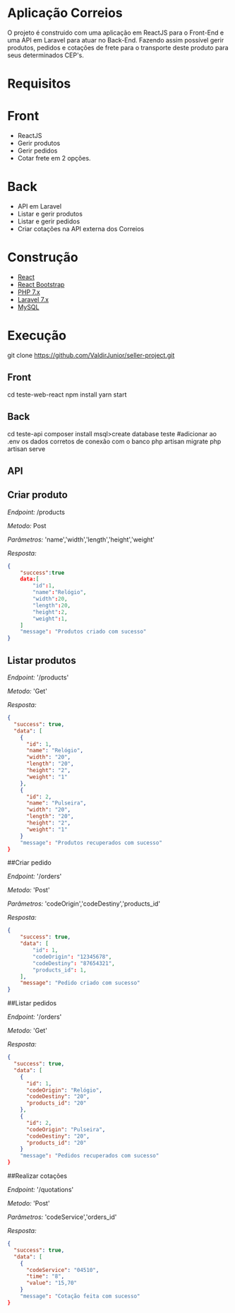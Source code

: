 # Aplicação Correios

O projeto é construido com uma aplicação em ReactJS para o Front-End e uma API em Laravel para atuar no Back-End. Fazendo assim possível gerir produtos, pedidos e cotações de frete para o transporte deste produto para seus determinados CEP's.

# Requisitos

# Front
- ReactJS
- Gerir produtos
- Gerir pedidos
- Cotar frete em 2 opções.

# Back

- API em Laravel
- Listar e gerir produtos
- Listar e gerir pedidos
- Criar cotações na API externa dos Correios

# Construção

- [React](https://pt-br.reactjs.org/)
- [React Bootstrap](https://react-bootstrap.github.io/)
- [PHP 7.x](https://www.php.net)
- [Laravel 7.x](https://laravel.com)
- [MySQL](https://www.mysql.com)

# Execução

git clone https://github.com/ValdirJunior/seller-project.git

## Front

cd teste-web-react
npm install
yarn start

## Back

cd teste-api
composer install
msql>create database teste
#adicionar ao .env os dados corretos de conexão com o banco
php artisan migrate
php artisan serve

## API

## Criar produto

*Endpoint:*
/products

*Metodo:*
Post

*Parâmetros:*
'name','width','length','height','weight'

*Resposta:*
```json
{
    "success":true
    data:[
        "id":1,
        "name":"Relógio",
        "width":20,
        "length":20,
        "height":2,
        "weight":1,
    ]
    "message": "Produtos criado com sucesso"
}
```
## Listar produtos

*Endpoint:*
'/products'

*Metodo:*
'Get'

*Resposta:*
```json
{
  "success": true,
  "data": [
    {
      "id": 1,
      "name": "Relógio",
      "width": "20",
      "length": "20",
      "height": "2",
      "weight": "1"
    },
    {
      "id": 2,
      "name": "Pulseira",
      "width": "20",
      "length": "20",
      "height": "2",
      "weight": "1"
    }
    "message": "Produtos recuperados com sucesso"
}
```
##Criar pedido

*Endpoint:*
'/orders'

*Metodo:*
'Post'

*Parâmetros:*
'codeOrigin','codeDestiny','products_id'

*Resposta:*
```json
{
    "success": true,
    "data": [
        "id": 1,
        "codeOrigin": "12345678",
        "codeDestiny": "87654321",
        "products_id": 1,
    ],
    "message": "Pedido criado com sucesso"
}
```
##Listar pedidos

*Endpoint:*
'/orders'

*Metodo:*
'Get'

*Resposta:*
```json
{
  "success": true,
  "data": [
    {
      "id": 1,
      "codeOrigin": "Relógio",
      "codeDestiny": "20",
      "products_id": "20"
    },
    {
      "id": 2,
      "codeOrigin": "Pulseira",
      "codeDestiny": "20",
      "products_id": "20"
    }
    "message": "Pedidos recuperados com sucesso"
}
```
##Realizar cotações


*Endpoint:*
'/quotations'

*Metodo:*
'Post'

*Parâmetros:*
'codeService','orders_id'

*Resposta:*
```json
{
  "success": true,
  "data": [
    {
      "codeService": "04510",
      "time": "8",
      "value": "15,70"
    }
    "message": "Cotação feita com sucesso"
}
```

